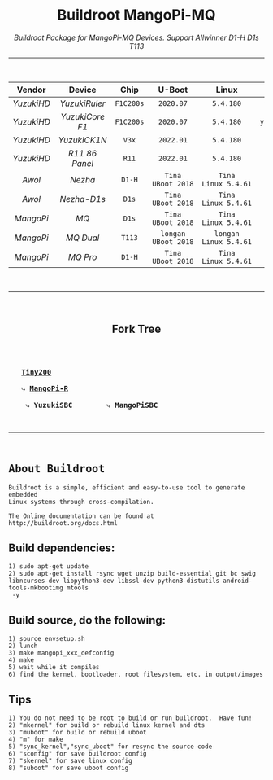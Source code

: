 
<div align = center>

# Buildroot MangoPi-MQ
*Buildroot Package for MangoPi-MQ Devices. Support Allwinner D1-H D1s T113*


---

<br>

 Vendor  | Device      | Chip    | U-Boot  | Linux   | Defconfig |
:------: | :---------: | :-----: | :-----: | :-----: | :-------: |
*YuzukiHD* | *YuzukiRuler* | `F1C200s` | `2020.07` | `5.4.180` | `yuzukihd_yuzukiruler_defconfig`
*YuzukiHD* | *YuzukiCore F1* | `F1C200s` | `2020.07` | `5.4.180` | `yuzukihd_yuzukicore_f1_defconfig` |
*YuzukiHD* | *YuzukiCK1N* | `V3x` | `2022.01` | `5.4.180` | `yuzukihd_yuzukick1n_defconfig` |
*YuzukiHD* | *R11 86 Panel* | `R11` | `2022.01` | `5.4.180` | `yuzukihd_r11_86panel_defconfig` |
*Awol*     | *Nezha* | `D1-H` | `Tina` `UBoot 2018` | `Tina` `Linux 5.4.61` | `awol_nezha_defconfig` |
*Awol*     | *Nezha-D1s* | `D1s` | `Tina` `UBoot 2018` | `Tina` `Linux 5.4.61` | `awol_nezha_d1s_defconfig` |
*MangoPi*  | *MQ* | `D1s` | `Tina` `UBoot 2018` | `Tina` `Linux 5.4.61` | `mangopi_mq_defconfig` |
*MangoPi*  | *MQ Dual* | `T113` | `longan` `UBoot 2018` | `longan` `Linux 5.4.61` | `mangopi_mq_dual_defconfig` |
*MangoPi*  | *MQ Pro* | `D1-H` | `Tina` `UBoot 2018` | `Tina` `Linux 5.4.61` | `mangopi_mq_pro_defconfig` |

<br>

---

<br>


## Fork Tree

<kbd align = left>
<br>
<br>
  
   **[Tiny200]**   <br><br>
   ⤷ **[MangoPi-R]**   <br><br>
    ⤷ **YuzukiSBC**   
    ⤷ **MangoPiSBC**   
<br>
</kbd>

<br>

---

<br>

## About Buildroot

</div>


```
Buildroot is a simple, efficient and easy-to-use tool to generate embedded
Linux systems through cross-compilation.

The Online documentation can be found at http://buildroot.org/docs.html
```
## Build dependencies:
```
1) sudo apt-get update
2) sudo apt-get install rsync wget unzip build-essential git bc swig libncurses-dev libpython3-dev libssl-dev python3-distutils android-tools-mkbootimg mtools
 -y
```
## Build source, do the following:
```
1) source envsetup.sh
2) lunch
3) make mangopi_xxx_defconfig
4) make
5) wait while it compiles
6) find the kernel, bootloader, root filesystem, etc. in output/images
```
## Tips
```
1) You do not need to be root to build or run buildroot.  Have fun!
2) "mkernel" for build or rebuild linux kernel and dts
3) "muboot" for build or rebuild uboot
4) "m" for make
5) "sync_kernel","sync_uboot" for resync the source code
6) "sconfig" for save buildroot config
7) "skernel" for save linux config
8) "suboot" for save uboot config
```



<!----------------------------------------------------------------------------->


[License]: LICENSE


[MangoPi-R]: https://github.com/mangopi-sbc/buildroot-mangopi-r
[Tiny200]: https://github.com/aodzip/buildroot-tiny200
